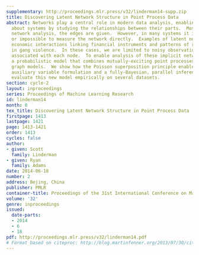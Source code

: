 ```yaml
---
supplementary: http://proceedings.mlr.press/v32/linderman14-supp.zip
title: Discovering Latent Network Structure in Point Process Data
abstract: Networks play a central role in modern data analysis, enabling us to reason
  about systems by studying the relationships between their parts.  Most often in
  network analysis, the edges are given.  However, in many systems it is difficult
  or impossible to measure the network directly.  Examples of latent networks include
  economic interactions linking financial instruments and patterns of reciprocity
  in gang violence.  In these cases, we are limited to noisy observations of events
  associated with each node.  To enable analysis of these implicit networks, we develop
  a probabilistic model that combines mutually-exciting point processes with random
  graph models.  We show how the Poisson superposition principle enables an elegant
  auxiliary variable formulation and a fully-Bayesian, parallel inference algorithm.  We
  evaluate this new model empirically on several datasets.
section: cycle-2
layout: inproceedings
series: Proceedings of Machine Learning Research
id: linderman14
month: 0
tex_title: Discovering Latent Network Structure in Point Process Data
firstpage: 1413
lastpage: 1421
page: 1413-1421
order: 1413
cycles: false
author:
- given: Scott
  family: Linderman
- given: Ryan
  family: Adams
date: 2014-06-18
number: 2
address: Bejing, China
publisher: PMLR
container-title: Proceedings of the 31st International Conference on Machine Learning
volume: '32'
genre: inproceedings
issued:
  date-parts:
  - 2014
  - 6
  - 18
pdf: http://proceedings.mlr.press/v32/linderman14.pdf
# Format based on citeproc: http://blog.martinfenner.org/2013/07/30/citeproc-yaml-for-bibliographies/
---
```

